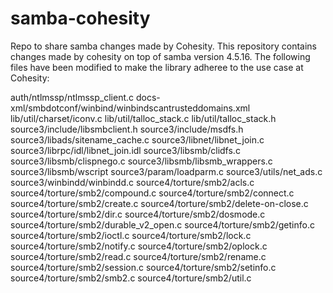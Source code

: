 # samba-cohesity
Repo to share samba changes made by Cohesity. This repository contains changes
made by cohesity on top of samba version 4.5.16. The following files have been
modified to make the library adheree to the use case at Cohesity:

auth/ntlmssp/ntlmssp_client.c
docs-xml/smbdotconf/winbind/winbindscantrusteddomains.xml
lib/util/charset/iconv.c
lib/util/talloc_stack.c
lib/util/talloc_stack.h
source3/include/libsmbclient.h
source3/include/msdfs.h
source3/libads/sitename_cache.c
source3/libnet/libnet_join.c
source3/librpc/idl/libnet_join.idl
source3/libsmb/clidfs.c
source3/libsmb/clispnego.c
source3/libsmb/libsmb_wrappers.c
source3/libsmb/wscript
source3/param/loadparm.c
source3/utils/net_ads.c
source3/winbindd/winbindd.c
source4/torture/smb2/acls.c
source4/torture/smb2/compound.c
source4/torture/smb2/connect.c
source4/torture/smb2/create.c
source4/torture/smb2/delete-on-close.c
source4/torture/smb2/dir.c
source4/torture/smb2/dosmode.c
source4/torture/smb2/durable_v2_open.c
source4/torture/smb2/getinfo.c
source4/torture/smb2/ioctl.c
source4/torture/smb2/lock.c
source4/torture/smb2/notify.c
source4/torture/smb2/oplock.c
source4/torture/smb2/read.c
source4/torture/smb2/rename.c
source4/torture/smb2/session.c
source4/torture/smb2/setinfo.c
source4/torture/smb2/smb2.c
source4/torture/smb2/util.c
